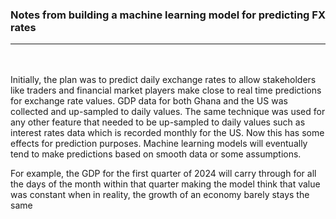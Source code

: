 ### Notes from building a machine learning model for predicting FX rates

---

<br>
<br>
Initially, the plan was to predict daily exchange rates to allow stakeholders like traders and financial market players make close to real time predictions for exchange rate values. GDP data for both Ghana and the US was collected and up-sampled to daily values. The same technique was used for any other feature that needed to be up-sampled to daily values such as interest rates data which is recorded monthly for the US.
Now this has some effects for prediction purposes. Machine learning models will eventually tend to make predictions based on smooth data or some assumptions.

For example, the GDP for the first quarter of 2024 will carry through for all the days of the month within that quarter making the model think that value was constant when in reality, the growth of an economy barely stays the same
